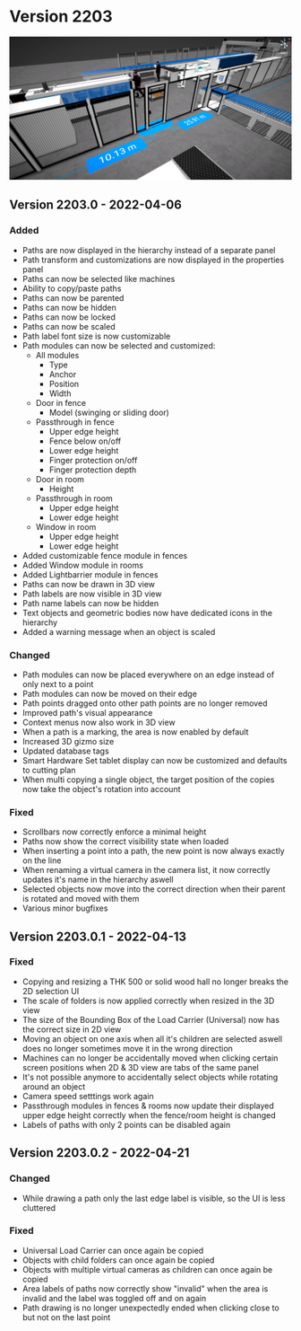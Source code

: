 # Version 2203

![](../../../.gitbook/assets/version-2203.png)

## Version 2203.0 - 2022-04-06

### Added

* Paths are now displayed in the hierarchy instead of a separate panel
* Path transform and customizations are now displayed in the properties panel
* Paths can now be selected like machines
* Ability to copy/paste paths
* Paths can now be parented
* Paths can now be hidden
* Paths can now be locked
* Paths can now be scaled
* Path label font size is now customizable
* Path modules can now be selected and customized:
    * All modules
        * Type
        * Anchor
        * Position
        * Width
    * Door in fence
        * Model (swinging or sliding door)
    * Passthrough in fence
        * Upper edge height
        * Fence below on/off
        * Lower edge height
        * Finger protection on/off
        * Finger protection depth
    * Door in room
        * Height
    * Passthrough in room
        * Upper edge height
        * Lower edge height
    * Window in room
        * Upper edge height
        * Lower edge height
* Added customizable fence module in fences
* Added Window module in rooms
* Added Lightbarrier module in fences
* Paths can now be drawn in 3D view
* Path labels are now visible in 3D view
* Path name labels can now be hidden
* Text objects and geometric bodies now have dedicated icons in the hierarchy
* Added a warning message when an object is scaled

### Changed

* Path modules can now be placed everywhere on an edge instead of only next to a point
* Path modules can now be moved on their edge
* Path points dragged onto other path points are no longer removed
* Improved path's visual appearance
* Context menus now also work in 3D view
* When a path is a marking, the area is now enabled by default
* Increased 3D gizmo size
* Updated database tags
* Smart Hardware Set tablet display can now be customized and defaults to cutting plan
* When multi copying a single object, the target position of the copies now take the object's rotation into account

### Fixed

* Scrollbars now correctly enforce a minimal height
* Paths now show the correct visibility state when loaded
* When inserting a point into a path, the new point is now always exactly on the line
* When renaming a virtual camera in the camera list, it now correctly updates it's name in the hierarchy aswell
* Selected objects now move into the correct direction when their parent is rotated and moved with them
* Various minor bugfixes

## Version 2203.0.1 - 2022-04-13

### Fixed

* Copying and resizing a THK 500 or solid wood hall no longer breaks the 2D selection UI
* The scale of folders is now applied correctly when resized in the 3D view
* The size of the Bounding Box of the Load Carrier (Universal) now has the correct size in 2D view
* Moving an object on one axis when all it's children are selected aswell does no longer sometimes move it in the wrong direction
* Machines can no longer be accidentally moved when clicking certain screen positions when 2D & 3D view are tabs of the same panel
* It's not possible anymore to accidentally select objects while rotating around an object
* Camera speed setttings work again
* Passthrough modules in fences & rooms now update their displayed upper edge height correctly when the fence/room height is changed
* Labels of paths with only 2 points can be disabled again

## Version 2203.0.2 - 2022-04-21

### Changed

* While drawing a path only the last edge label is visible, so the UI is less cluttered

### Fixed

* Universal Load Carrier can once again be copied
* Objects with child folders can once again be copied
* Objects with multiple virtual cameras as children can once again be copied
* Area labels of paths now correctly show "invalid" when the area is invalid and the label was toggled off and on again
* Path drawing is no longer unexpectedly ended when clicking close to but not on the last point